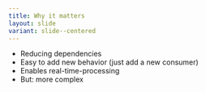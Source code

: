 ```yaml
---
title: Why it matters
layout: slide
variant: slide--centered
---
```

- Reducing dependencies
- Easy to add new behavior (just add a new consumer)
- Enables real-time-processing
- But: more complex
